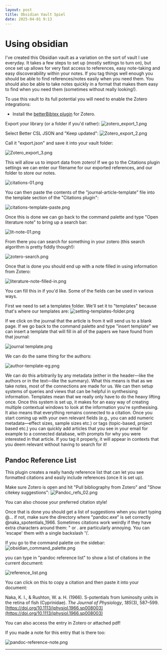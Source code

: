 ```yaml
---
layout: post
title: Obsidian Vault Spiel
date: 2025-04-01 9:13
---
```


# Using obsidian

I've created this Obsidian vault as a variation on the sort of vault I use everyday. It takes a few steps to set up (mostly settings to turn on), but once set up allows for very fast access to references, easy note-taking and easy discoverability within your notes. If you tag things well enough you should be able to find references/notes easily when you need them. You should also be able to take notes quickly in a format that makes them easy to find when you need them (sometimes without really looking!).

To use this vault to its full potential you will need to enable the Zotero integrations:

- Install the [betterBibtex plugin](https://github.com/retorquere/zotero-better-bibtex/releases) for Zotero.

Export your library (or a folder if you'd rather):
![zotero_export_1.png](media/zotero_export_1.png)

Select Better CSL JSON and "Keep updated":
![Zotero_export_2.png](media/Zotero_export_2.png)

Call it "export.json" and save it into your vault folder:

![Zotero_export_3.png](media/Zotero_export_3.png)

This will allow us to import data from zotero! If we go to the Citations plugin settings we can enter our filename for our exported references, and our folder to store our notes.

![citations-01.png](media/citations-01.png)

You can then paste the contents of the "journal-article-template" file into the template section of the "Citations plugin":

![citations-template-paste.png](media/citations-template-paste.png)

Once this is done we can go back to the command palette and type "Open literature note" to bring up a search bar:

![lit-note-01.png](media/lit-note-01.png)

From there you can search for something in your zotero (this search algorithm is pretty fiddly though!):

![zotero-search.png](media/zotero-search.png)

Once that is done you should end up with a note filled in using information from Zotero:

![literature-note-filled-in.png](media/literature-note-filled-in.png)


You can fill this in if you'd like. Some of the fields can be used in various ways.

First we need to set a templates folder. We'll set it to "templates" because that's where our templates are:
![setting-templates-folder.png](media/setting-templates-folder.png)

If we click on the journal that the article is from it will send us to a blank page. If we go back to the command palette and type "insert template" we can insert a template that will fill in all of the papers we have found from that journal:

![journal template.png](media/journal%20template.png)

We can do the same thing for the authors:

![author-template-eg.png](media/author-template-eg.png)

We can do this arbitrarily by any metadata (either in the header—like the authors or in the text—like the summary). What this means is that as we take notes, most of the connections are made for us. We can then setup systems of queries and views that can be helpful in synthesising information. Templates mean that we really only have to do the heavy lifting once. Once this system is set up, it makes for an easy way of creating multiple contextual windows to look at the information you're synthesising. It also means that everything remains connected to a citation. Once you start coming up with your own relevant fields (e.g., you can add numeric metadata—effect sizes, sample sizes etc.) or tags (topic-based, project based etc.) you can quickly add articles that you see in your email for example to a connected database, with prompts for why you were interested in that article. If you tag it properly, it will appear in contexts that you deem relevant without having to search for it!

## Pandoc Reference List
This plugin creates a really handy reference list that can let you see formatted citations and easily include references (once it is set up).

Make sure Zotero is open and hit "Pull bibliography from Zotero" and "Show citekey suggestions":
![Pandoc_refs_02.png](media/Pandoc_refs_02.png)

You can also choose your preferred citation style!

Once that is done you should get a list of suggestions when you start typing @... if not, make sure the directory where "pandoc.exe" is set correctly @naka_spotentials_1966\. Sometimes citations work weirdly if they have extra characters around them: " or . are particularly annoying. You can 'escape' them with a single backslash '\\\'.

If you go to the command palette on the sidebar:
![obsidian_command_palette.png](media/obsidian_command_palette.png)

you can type in "pandoc reference list" to show a list of citations in the current document:

![reference_list.png](media/reference_list.png)

You can click on this to copy a citation and then paste it into your document:

Naka, K. I., & Rushton, W. a. H. (1966). S-potentials from luminosity units in the retina of fish (Cyprinidae). _The Journal of Physiology_, _185_(3), 587–599. [https://doi.org/10.1113/jphysiol.1966.sp008003](https://doi.org/10.1113/jphysiol.1966.sp008003)

You can also access the entry in Zotero or attached pdf!

If you made a note for this entry that is there too:

![pandoc-reference-note.png](media/pandoc-reference-note.png)


---